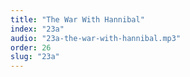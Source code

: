 ```yaml
---
title: "The War With Hannibal"
index: "23a"
audio: "23a-the-war-with-hannibal.mp3"
order: 26
slug: "23a"
---
```



